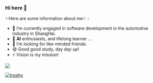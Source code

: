 ### Hi here 👋

✨Here are some information about me✨ :

- 🔭 I’m currently engaged in software development in the automotive industry in ShangHai.
- 🌱 **AI** enthusiasts, and lifelong learner ...
- 👯 I’m looking for like-minded friends.
- 😄 Good good study, day day up!
- ⚡  Vision is my mission!
<!---
- 🤔 https://aimuch.com
- 💬 [Twitter](https://twitter.com/aisoez)
- 📫 [E-mail](aimuch@outlook.com)
-->

![](https://github-readme-stats.vercel.app/api?username=aimuch&count_private=true&show_icons=true)


[![trophy](https://github-profile-trophy.vercel.app/?username=aimuch)](https://github.com/ryo-ma/github-profile-trophy)
